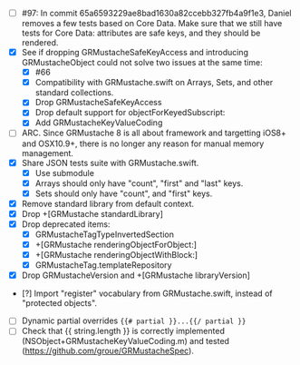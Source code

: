- [ ] #97: In commit 65a6593229ae8bad1630a82ccebb327fb4a9f1e3, Daniel removes a few tests based on Core Data. Make sure that we still have tests for Core Data: attributes are safe keys, and they should be rendered.
- [X] See if dropping GRMustacheSafeKeyAccess and introducing GRMustacheObject could not solve two issues at the same time:
    - [X] #66
    - [X] Compatibility with GRMustache.swift on Arrays, Sets, and other standard collections.
    - [X] Drop GRMustacheSafeKeyAccess
    - [X] Drop default support for objectForKeyedSubscript:
    - [X] Add GRMustacheKeyValueCoding
- [ ] ARC. Since GRMustache 8 is all about framework and targetting iOS8+ and OSX10.9+, there is no longer any reason for manual memory management.
- [X] Share JSON tests suite with GRMustache.swift.
    - [X] Use submodule
    - [X] Arrays should only have "count", "first" and "last" keys.
    - [X] Sets should only have "count", and "first" keys.
- [X] Remove standard library from default context.
- [X] Drop +[GRMustache standardLibrary]
- [X] Drop deprecated items:
    - [X] GRMustacheTagTypeInvertedSection
    - [X] +[GRMustache renderingObjectForObject:]
    - [X] +[GRMustache renderingObjectWithBlock:]
    - [X] GRMustacheTag.templateRepository
- [X] Drop GRMustacheVersion and +[GRMustache libraryVersion]
- [?] Import "register" vocabulary from GRMustache.swift, instead of "protected objects".
- [ ] Dynamic partial overrides `{{# partial }}...{{/ partial }}`
- [ ] Check that {{ string.length }} is correctly implemented (NSObject+GRMustacheKeyValueCoding.m) and tested (https://github.com/groue/GRMustacheSpec).
